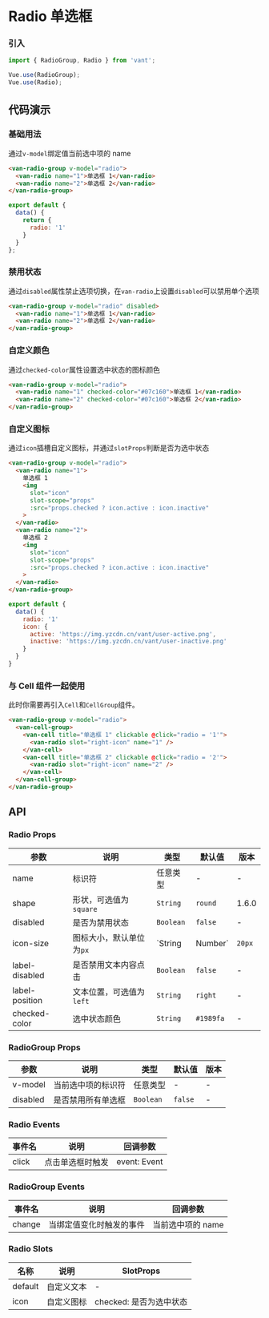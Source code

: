 # Radio 单选框

### 引入

``` javascript
import { RadioGroup, Radio } from 'vant';

Vue.use(RadioGroup);
Vue.use(Radio);
```

## 代码演示

### 基础用法

通过`v-model`绑定值当前选中项的 name

```html
<van-radio-group v-model="radio">
  <van-radio name="1">单选框 1</van-radio>
  <van-radio name="2">单选框 2</van-radio>
</van-radio-group>
```

```javascript
export default {
  data() {
    return {
      radio: '1'
    }
  }
};
```

### 禁用状态

通过`disabled`属性禁止选项切换，在`van-radio`上设置`disabled`可以禁用单个选项

```html
<van-radio-group v-model="radio" disabled>
  <van-radio name="1">单选框 1</van-radio>
  <van-radio name="2">单选框 2</van-radio>
</van-radio-group>
```

### 自定义颜色

通过`checked-color`属性设置选中状态的图标颜色

```html
<van-radio-group v-model="radio">
  <van-radio name="1" checked-color="#07c160">单选框 1</van-radio>
  <van-radio name="2" checked-color="#07c160">单选框 2</van-radio>
</van-radio-group>
```

### 自定义图标

通过`icon`插槽自定义图标，并通过`slotProps`判断是否为选中状态

```html
<van-radio-group v-model="radio">
  <van-radio name="1">
    单选框 1
    <img
      slot="icon"
      slot-scope="props"
      :src="props.checked ? icon.active : icon.inactive"
    >
  </van-radio>
  <van-radio name="2">
    单选框 2
    <img
      slot="icon"
      slot-scope="props"
      :src="props.checked ? icon.active : icon.inactive"
    >
  </van-radio>
</van-radio-group>
```

```js
export default {
  data() {
    radio: '1'
    icon: {
      active: 'https://img.yzcdn.cn/vant/user-active.png',
      inactive: 'https://img.yzcdn.cn/vant/user-inactive.png'
    }
  }
}
```

### 与 Cell 组件一起使用

此时你需要再引入`Cell`和`CellGroup`组件。

```html
<van-radio-group v-model="radio">
  <van-cell-group>
    <van-cell title="单选框 1" clickable @click="radio = '1'">
      <van-radio slot="right-icon" name="1" />
    </van-cell>
    <van-cell title="单选框 2" clickable @click="radio = '2'">
      <van-radio slot="right-icon" name="2" />
    </van-cell>
  </van-cell-group>
</van-radio-group>
```

## API

### Radio Props

| 参数 | 说明 | 类型 | 默认值 | 版本 |
|------|------|------|------|------|
| name | 标识符 | 任意类型 | - | - |
| shape | 形状，可选值为 `square` | `String` | `round` | 1.6.0 |
| disabled | 是否为禁用状态 | `Boolean` | `false` | - |
| icon-size | 图标大小，默认单位为`px` | `String | Number` | `20px` | 2.0.0 |
| label-disabled | 是否禁用文本内容点击 | `Boolean` | `false` | - |
| label-position | 文本位置，可选值为 `left` | `String` | `right` | - |
| checked-color | 选中状态颜色 | `String` | `#1989fa` | - |

### RadioGroup Props

| 参数 | 说明 | 类型 | 默认值 | 版本 |
|------|------|------|------|------|
| v-model | 当前选中项的标识符 | 任意类型 | - | - |
| disabled | 是否禁用所有单选框 | `Boolean` | `false` | - |

### Radio Events

| 事件名 | 说明 | 回调参数 |
|------|------|------|
| click | 点击单选框时触发 | event: Event |

### RadioGroup Events

| 事件名 | 说明 | 回调参数 |
|------|------|------|
| change | 当绑定值变化时触发的事件 | 当前选中项的 name |

### Radio Slots

| 名称 | 说明 | SlotProps |
|------|------|------|
| default | 自定义文本 | - |
| icon | 自定义图标 | checked: 是否为选中状态 |
